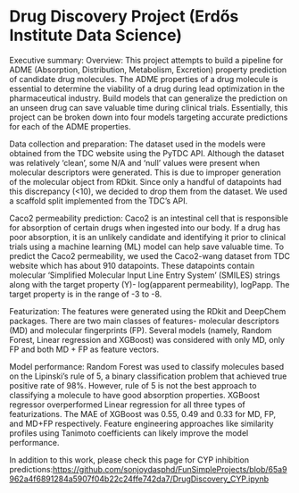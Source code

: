 # Drug Discovery Project (Erdős Institute Data Science)

Executive summary:
Overview: This project attempts to build a pipeline for ADME (Absorption, Distribution, Metabolism, Excretion) property prediction of candidate drug molecules. The ADME properties of a drug molecule is essential to determine the viability of a drug during lead optimization in the pharmaceutical industry. Build models that can generalize the prediction on an unseen drug can save valuable time during clinical trials. Essentially, this project can be broken down into four models targeting accurate predictions for each of the ADME properties. 

Data collection and preparation: The dataset used in the models were obtained from the TDC website using the PyTDC API. Although the dataset was relatively ‘clean’, some N/A and ‘null’ values were present when molecular descriptors were generated. This is due to improper generation of the molecular object from RDkit. Since only a handful of datapoints had this discrepancy (<10), we decided to drop them from the dataset. We used a scaffold split implemented from the TDC’s API. 

Caco2 permeability prediction: Caco2 is an intestinal cell that is responsible for absorption of certain drugs when ingested into our body. If a drug has poor absorption, it is an unlikely candidate and identifying it prior to clinical trials using a machine learning (ML) model can help save valuable time. To predict the Caco2 permeability, we used the Caco2-wang dataset from TDC website which has about 910 datapoints. These datapoints contain molecular ‘Simplified Molecular Input Line Entry System’ (SMILES) strings along with the target property (Y)- log(apparent permeability), logPapp. The target property is in the range of -3 to -8. 

Featurization: The features were generated using the RDkit and DeepChem packages. There are two main classes of features- molecular descriptors (MD) and molecular fingerprints (FP). Several models (namely, Random Forest, Linear regression and XGBoost) was considered with only MD, only FP and both MD + FP as feature vectors.   

Model performance: Random Forest was used to classify molecules based on the Lipinski’s rule of 5, a binary classification problem that achieved true positive rate of 98%. However, rule of 5 is not the best approach to classifying a molecule to have good absorption properties. XGBoost regressor overperformed Linear regression for all three types of featurizations. The MAE of XGBoost was 0.55, 0.49 and 0.33 for MD, FP, and MD+FP respectively. Feature engineering approaches like similarity profiles using Tanimoto coefficients can likely improve the model performance. 

In addition to this work, please check this page for CYP inhibition predictions:https://github.com/sonjoydasphd/FunSimpleProjects/blob/65a9962a4f6891284a5907f04b22c24ffe742da7/DrugDiscovery_CYP.ipynb
